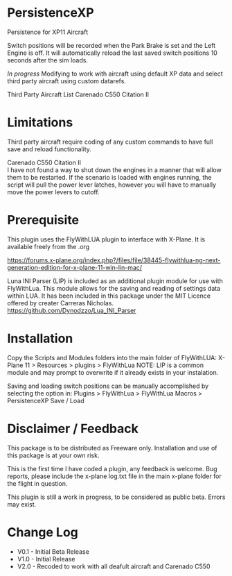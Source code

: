 # PersistenceXP
Persistence for XP11 Aircraft

Switch positions will be recorded when the Park Brake is set and the Left Engine is off.
It will automatically reload the last saved switch positions 10 seconds after the sim loads.

*In progress* Modifying to work with aircraft using default XP data and select third party aircraft using custom datarefs.

Third Party Aircraft List
Carenado C550 Citation II


Limitations
===========
Third party aircraft require coding of any custom commands to have full save and reload functionality.


Carenado C550 Citation II <br>
I have not found a way to shut down the engines in a manner that will allow them to be restarted. If the scenario is loaded with engines running, the script will pull the power lever latches, however you will have to manually move the power levers to cutoff.

Prerequisite
============
This plugin uses the FlyWithLUA plugin to interface with X-Plane.
It is available freely from the .org 

https://forums.x-plane.org/index.php?/files/file/38445-flywithlua-ng-next-generation-edition-for-x-plane-11-win-lin-mac/


Luna INI Parser (LIP) is included as an additional plugin module for use with FlyWithLua. This module allows for the saving and reading of settings data within LUA. It has been included in this package under the MIT Licence offered by creater Carreras Nicholas.
https://github.com/Dynodzzo/Lua_INI_Parser


Installation
============

Copy the Scripts and Modules folders into the main folder of FlyWithLUA: 
X-Plane 11 > Resources > plugins > FlyWithLua
NOTE: LIP is a common module and may prompt to overwrite if it already exists in your instalation.

Saving and loading switch positions can be manually accomplished by selecting the option in:
Plugins > FlyWithLua > FlyWithLua Macros > PersistenceXP Save / Load


Disclaimer / Feedback
=====================

This package is to be distributed as Freeware only.
Installation and use of this package is at your own risk. 

This is the first time I have coded a plugin, any feedback is welcome.
Bug reports, please include the x-plane log.txt file in the main x-plane folder for the flight in question. 

This plugin is still a work in progress, to be considered as public beta. Errors may exist.




Change Log
==========
* V0.1 - Initial Beta Release
* V1.0 - Initial Release
* V2.0 - Recoded to work with all deafult aircraft and Carenado C550
